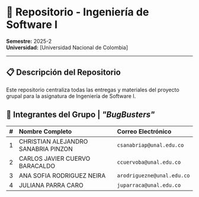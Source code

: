 # 🚀 Repositorio - Ingeniería de Software I

**Semestre:** 2025-2  
**Universidad:** [Universidad Nacional de Colombia]

---

## 📋 Descripción del Repositorio

Este repositorio centraliza todas las entregas y materiales del proyecto grupal para la asignatura de Ingeniería de Software I.

## 👥 Integrantes del Grupo | *"BugBusters"*

| # | Nombre Completo | Correo Electrónico |
| :-- | :--- | :--- |
| 1 | CHRISTIAN ALEJANDRO SANABRIA PINZON | `csanabriap@unal.edu.co` |
| 2 | CARLOS JAVIER CUERVO BARACALDO | `ccuervoba@unal.edu.co` |
| 3 | ANA SOFIA RODRIGUEZ NEIRA | `arodriguezne@unal.edu.co` |
| 4 | JULIANA PARRA CARO | `juparraca@unal.edu.co` |